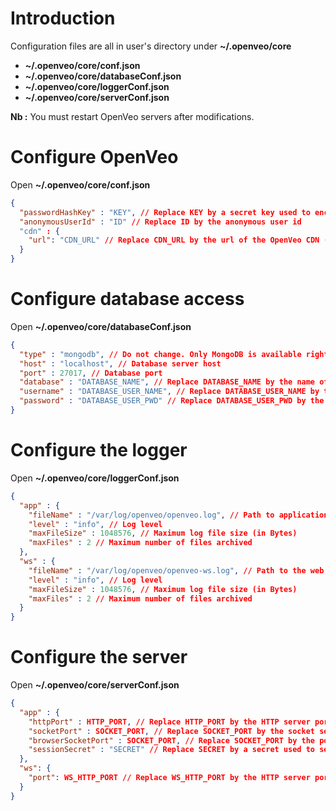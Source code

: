 # Introduction

Configuration files are all in user's directory under **~/.openveo/core**

- **~/.openveo/core/conf.json**
- **~/.openveo/core/databaseConf.json**
- **~/.openveo/core/loggerConf.json**
- **~/.openveo/core/serverConf.json**

**Nb :** You must restart OpenVeo servers after modifications.

# Configure OpenVeo

Open **~/.openveo/core/conf.json**

```json
{
  "passwordHashKey" : "KEY", // Replace KEY by a secret key used to encrypt users passwords
  "anonymousUserId" : "ID" // Replace ID by the anonymous user id
  "cdn" : {
    "url": "CDN_URL" // Replace CDN_URL by the url of the OpenVeo CDN (actually the OpenVeo server url)
  }
}
```

# Configure database access

Open **~/.openveo/core/databaseConf.json**

```json
{
  "type" : "mongodb", // Do not change. Only MongoDB is available right now
  "host" : "localhost", // Database server host
  "port" : 27017, // Database port
  "database" : "DATABASE_NAME", // Replace DATABASE_NAME by the name of the OpenVeo database
  "username" : "DATABASE_USER_NAME", // Replace DATABASE_USER_NAME by the name of the database user
  "password" : "DATABASE_USER_PWD" // Replace DATABASE_USER_PWD by the password of the database user
}
```

# Configure the logger

Open **~/.openveo/core/loggerConf.json**

```json
{
  "app" : {
    "fileName" : "/var/log/openveo/openveo.log", // Path to application log file
    "level" : "info", // Log level
    "maxFileSize" : 1048576, // Maximum log file size (in Bytes)
    "maxFiles" : 2 // Maximum number of files archived
  },
  "ws" : {
    "fileName" : "/var/log/openveo/openveo-ws.log", // Path to the web service log file
    "level" : "info", // Log level
    "maxFileSize" : 1048576, // Maximum log file size (in Bytes)
    "maxFiles" : 2 // Maximum number of files archived
  }
}
```

# Configure the server

Open **~/.openveo/core/serverConf.json**

```json
{
  "app" : {
    "httpPort" : HTTP_PORT, // Replace HTTP_PORT by the HTTP server port to use (e.g. 3000)
    "socketPort" : SOCKET_PORT, // Replace SOCKET_PORT by the socket server port to use (e.g. 3001)
    "browserSocketPort" : SOCKET_PORT, // Replace SOCKET_PORT by the port of the socket server to connect to from the browser (e.g. 3001)
    "sessionSecret" : "SECRET" // Replace SECRET by a secret used to secure HTTP sessions
  },
  "ws": {
    "port": WS_HTTP_PORT // Replace WS_HTTP_PORT by the HTTP server port to use (e.g. 3002)
  }
}
```